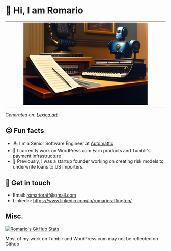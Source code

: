# 👋  Hi, I am Romario

<table>
  <tr>
    <td width="10%"></td>
    <td width="80%">
      <a href="#">
        <img src="./img.jpg" style="min-width: 100%">
      </a>
    </td>
    <td width="10%"></td>
  </tr>
</table>
<em>
 Generated on: <a href="https://lexica.art/">Lexica.art</a>
</em>

## 😜 Fun facts

- 🏝️ I'm a Senior Software Engineer at [Automattic](https://automattic.com/) 
- 🧾 I currently work on WordPress.com Earn products and Tumblr's payment infrastructure
- 🚢 Previously, I was a startup founder working on creating risk models to underwrite loans to US importers.

## 💌 Get in touch

- Email: romarioraff@gmail.com
- Linkedin: https://www.linkedin.com/in/romarioraffington/

## Misc.
[![Romario's GitHub Stats](https://github-readme-stats.vercel.app/api?username=romarioraffington&show_icons=true&title_color=fff&icon_color=79ff97&text_color=9f9f9f&bg_color=151515)](https://github.com/romarioraffington)


Most of my work on Tumblr and WordPress.com may not be reflected on Github


<!--
[![Top Langs](https://github-readme-stats.vercel.app/api/top-langs/?username=romarioraffington)](https://github.com/anuraghazra/github-readme-stats&count_private=true)
![Anurag's github stats](https://github-readme-stats.vercel.app/api?username=romarioraffington&count_private=true)


**romarioraffington/romarioraffington** is a ✨ _special_ ✨ repository because its `README.md` (this file) appears on your GitHub profile.

My drug of choice? Fresh, white powder snow. 🤙

Here are some ideas to get you started:

- 🔭 I’m currently 
- 🌱 I’m currently learning ...
- 👯 I’m looking to collaborate on ...
- 🤔 I’m looking for help with ...
- 💬 Ask me about ...
- 📫 How to reach me: ...
- 😄 Pronouns: ...
- ⚡ Fun fact: ...
-->
